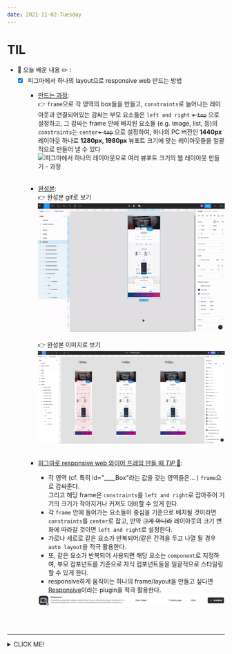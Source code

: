 ```yaml
---
date: 2021-11-02-Tuesday
---
```


# TIL

- 📝 오늘 배운 내용 ✏️ : 
  - [x] 피그마에서 하나의 layout으로 responsive web 만드는 방법
    - <u>만드는 과정</u>:              
    👉  `frame`으로 각 영역의 box들을 만들고, `constraints`로 늘어나는 레이아웃과 연결되어있는 감싸는 부모 요소들은 
    `left and right` ~~+ `top`~~ 으로 설정하고, 그 감싸는 frame 안에 배치된 요소들 (e.g. image, list, 등)의 
    `constraints`는 `center`~~+ `top`~~ 으로 설정하여, 하나의 PC 버전인 **1440px** 레이아웃 하나로 
    **1280px, 1980px** 뷰포트 크기에 맞는 레이아웃들을 일괄적으로 만들어 낼 수 있다 
      <img src="./images/responsive_web_in_Figma_0.gif" alt="피그마에서 하나의 레이아웃으로 여러 뷰포트 크기의 웹 레이아웃 만들기 - 과정" width="600px" />
      <br />
      <br />


    - <u>완성본</u>:           
    👉 완성본 gif로 보기     
      <img src="./images/responsive_web_in_Figma_1.gif" alt="피그마에서 하나의 레이아웃으로 여러 뷰포트 크기의 웹 레이아웃 만들기 - 결과물 gif 파일" width="600px" />
      <br />
      <br />
    👉 완성본 이미지로 보기     
      <img src="./images/responsive_web_in_Figma_1.png" alt="피그마에서 하나의 레이아웃으로 여러 뷰포트 크기의 웹 레이아웃 만들기 - 결과물 png 파일" width="600px" />
      <br />
      <br />

    - <u>피그마로 responsive web 와이어 프레임 만들 때 <em>TIP</em> 📍</u>:              
      - 각 영역 (cf. 특히 id="____Box"라는 값을 갖는 영역들은... ) `frame`으로 감싸준다.      
      그리고 해당 frame은 `constraints`를 `left and right`로 잡아주어 기기의 크기가 작아지거나 커져도 대비할 수 있게 한다. 
      - 각 `frame` 안에 들어가는 요소들이 중심을 기준으로 배치될 것이라면 `constraints`를 `center`로 잡고, 
      만약 ~~그게 아니라~~ 레이아웃의 크기 변화에 따라갈 것이면 `left and right`로 설정한다.      
      - 가로나 세로로 같은 요소가 반복되어/같은 간격을 두고 나열 될 경우 `auto layout`을 적극 활용한다.
      - 또, 같은 요소가 반복되어 사용되면 해당 요소는 `component`로 지정하여, 부모 컴포넌트를 기준으로 자식 컴포넌트들을 일괄적으로 스타일링 할 수 있게 한다.
      - responsive하게 움직이는 하나의 frame/layout을 만들고 싶다면 [Responsive](https://www.figma.com/community/plugin/840727678445998968/Responsive)이라는 plugin을 적극 활용한다.       
      <img src="./images/responsive_figma_plugin.png" alt="피그마 플러그인 소개 이미지" width="500px" />

     
<br />
<br />

---
<details>
<summary>CLICK ME!</summary>  

- cf.  
  - ✨ Only 선생님's 강의 ✨

</detials>   

